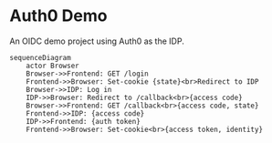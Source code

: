 # Auth0 Demo

An OIDC demo project using Auth0 as the IDP.

```mermaid
sequenceDiagram
    actor Browser
    Browser->>Frontend: GET /login
    Frontend->>Browser: Set-cookie {state}<br>Redirect to IDP
    Browser->>IDP: Log in
    IDP->>Browser: Redirect to /callback<br>{access code}
    Browser->>Frontend: GET /callback<br>{access code, state}
    Frontend->>IDP: {access code}
    IDP->>Frontend: {auth token}
    Frontend->>Browser: Set-cookie<br>{access token, identity}
```